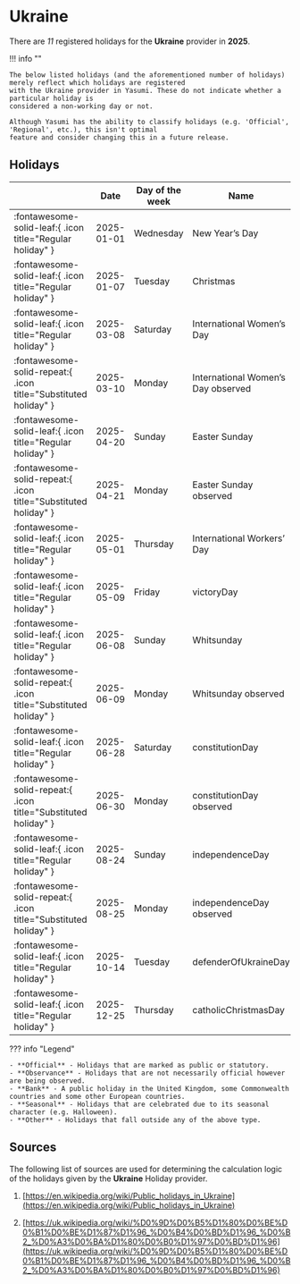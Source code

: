 # Ukraine

There are _11_ registered holidays for the **Ukraine** provider in **2025**.

!!! info ""

    The below listed holidays (and the aforementioned number of holidays) merely reflect which holidays are registered
    with the Ukraine provider in Yasumi. These do not indicate whether a particular holiday is
    considered a non-working day or not.

    Although Yasumi has the ability to classify holidays (e.g. 'Official', 'Regional', etc.), this isn't optimal
    feature and consider changing this in a future release.

## Holidays

|     | Date | Day of the week | Name | Type |
| --- | ---- | --------------- | ---- | ---- |
| :fontawesome-solid-leaf:{ .icon title="Regular holiday" } | 2025-01-01 | Wednesday | New Year’s Day | Official |
| :fontawesome-solid-leaf:{ .icon title="Regular holiday" } | 2025-01-07 | Tuesday | Christmas | Official |
| :fontawesome-solid-leaf:{ .icon title="Regular holiday" } | 2025-03-08 | Saturday | International Women’s Day | Official |
| :fontawesome-solid-repeat:{ .icon title="Substituted holiday" } | 2025-03-10 | Monday | International Women’s Day observed | Official |
| :fontawesome-solid-leaf:{ .icon title="Regular holiday" } | 2025-04-20 | Sunday | Easter Sunday | Official |
| :fontawesome-solid-repeat:{ .icon title="Substituted holiday" } | 2025-04-21 | Monday | Easter Sunday observed | Official |
| :fontawesome-solid-leaf:{ .icon title="Regular holiday" } | 2025-05-01 | Thursday | International Workers’ Day | Official |
| :fontawesome-solid-leaf:{ .icon title="Regular holiday" } | 2025-05-09 | Friday | victoryDay | Official |
| :fontawesome-solid-leaf:{ .icon title="Regular holiday" } | 2025-06-08 | Sunday | Whitsunday | Official |
| :fontawesome-solid-repeat:{ .icon title="Substituted holiday" } | 2025-06-09 | Monday | Whitsunday observed | Official |
| :fontawesome-solid-leaf:{ .icon title="Regular holiday" } | 2025-06-28 | Saturday | constitutionDay | Official |
| :fontawesome-solid-repeat:{ .icon title="Substituted holiday" } | 2025-06-30 | Monday | constitutionDay observed | Official |
| :fontawesome-solid-leaf:{ .icon title="Regular holiday" } | 2025-08-24 | Sunday | independenceDay | Official |
| :fontawesome-solid-repeat:{ .icon title="Substituted holiday" } | 2025-08-25 | Monday | independenceDay observed | Official |
| :fontawesome-solid-leaf:{ .icon title="Regular holiday" } | 2025-10-14 | Tuesday | defenderOfUkraineDay | Official |
| :fontawesome-solid-leaf:{ .icon title="Regular holiday" } | 2025-12-25 | Thursday | catholicChristmasDay | Official |

??? info "Legend"

    - **Official** - Holidays that are marked as public or statutory.
    - **Observance** - Holidays that are not necessarily official however are being observed.
    - **Bank** - A public holiday in the United Kingdom, some Commonwealth countries and some other European countries.
    - **Seasonal** - Holidays that are celebrated due to its seasonal character (e.g. Halloween).
    - **Other** - Holidays that fall outside any of the above type.

## Sources

The following list of sources are used for determining the calculation logic of
the holidays given by the **Ukraine** Holiday provider.


1. [https://en.wikipedia.org/wiki/Public_holidays_in_Ukraine](https://en.wikipedia.org/wiki/Public_holidays_in_Ukraine)
   
1. [https://uk.wikipedia.org/wiki/%D0%9D%D0%B5%D1%80%D0%BE%D0%B1%D0%BE%D1%87%D1%96_%D0%B4%D0%BD%D1%96_%D0%B2_%D0%A3%D0%BA%D1%80%D0%B0%D1%97%D0%BD%D1%96](https://uk.wikipedia.org/wiki/%D0%9D%D0%B5%D1%80%D0%BE%D0%B1%D0%BE%D1%87%D1%96_%D0%B4%D0%BD%D1%96_%D0%B2_%D0%A3%D0%BA%D1%80%D0%B0%D1%97%D0%BD%D1%96)
   